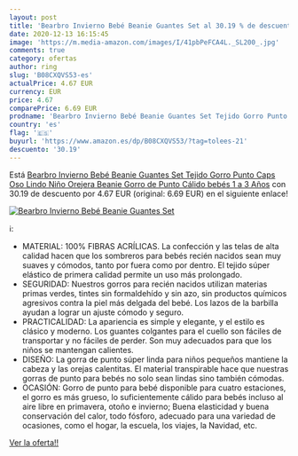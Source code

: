 ```yaml
---
layout: post
title: 'Bearbro Invierno Bebé Beanie Guantes Set al 30.19 % de descuento'
date: 2020-12-13 16:15:45
image: 'https://m.media-amazon.com/images/I/41pbPeFCA4L._SL200_.jpg'
comments: true
category: ofertas
author: ring
slug: 'B08CXQVS53-es'
actualPrice: 4.67 EUR
currency: EUR
price: 4.67
comparePrice: 6.69 EUR
prodname: 'Bearbro Invierno Bebé Beanie Guantes Set Tejido Gorro Punto Caps Oso Lindo Niño Orejera Beanie Gorro de Punto Cálido bebés 1 a 3 Años'
country: 'es'
flag: '🇪🇸'
buyurl: 'https://www.amazon.es/dp/B08CXQVS53/?tag=tolees-21'
descuento: '30.19'
---
```


Está [Bearbro Invierno Bebé Beanie Guantes Set Tejido Gorro Punto Caps Oso Lindo Niño Orejera Beanie Gorro de Punto Cálido bebés 1 a 3 Años](https://www.amazon.es/dp/B08CXQVS53/?tag=tolees-21) con 30.19 de descuento por 4.67 EUR (original: 6.69 EUR) en el siguiente enlace!

[![Bearbro Invierno Bebé Beanie Guantes Set](https://m.media-amazon.com/images/I/41pbPeFCA4L._SL200_.jpg)](https://www.amazon.es/dp/B08CXQVS53/?tag=tolees-21)

ℹ️:

- MATERIAL: 100% FIBRAS ACRÍLICAS. La confección y las telas de alta calidad hacen que los sombreros para bebés recién nacidos sean muy suaves y cómodos, tanto por fuera como por dentro. El tejido súper elástico de primera calidad permite un uso más prolongado.
- SEGURIDAD: Nuestros gorros para recién nacidos utilizan materias primas verdes, tintes sin formaldehído y sin azo, sin productos químicos agresivos contra la piel más delgada del bebé. Los lazos de la barbilla ayudan a lograr un ajuste cómodo y seguro.
- PRACTICALIDAD: La apariencia es simple y elegante, y el estilo es clásico y moderno. Los guantes colgantes para el cuello son fáciles de transportar y no fáciles de perder. Son muy adecuados para que los niños se mantengan calientes.
- DISEÑO: La gorra de punto súper linda para niños pequeños mantiene la cabeza y las orejas calentitas. El material transpirable hace que nuestras gorras de punto para bebés no solo sean lindas sino también cómodas.
- OCASIÓN: Gorro de punto para bebé disponible para cuatro estaciones, el gorro es más grueso, lo suficientemente cálido para bebés incluso al aire libre en primavera, otoño e invierno; Buena elasticidad y buena conservación del calor, todo fósforo, adecuado para una variedad de ocasiones, como el hogar, la escuela, los viajes, la Navidad, etc.

[Ver la oferta!!](https://www.amazon.es/dp/B08CXQVS53/?tag=tolees-21)
